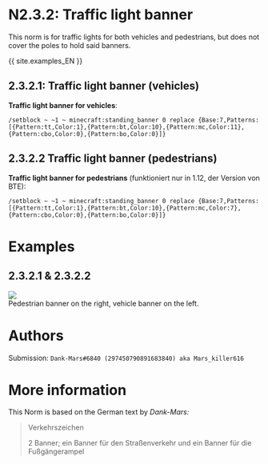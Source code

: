 # N2.3.2: Traffic light banner

This norm is for traffic lights for both vehicles and pedestrians, but does not cover the poles to hold said banners.

{{ site.examples_EN }}

## 2.3.2.1: Traffic light banner (vehicles)

**Traffic light banner for vehicles**:  
```
/setblock ~ ~1 ~ minecraft:standing_banner 0 replace {Base:7,Patterns:[{Pattern:tt,Color:1},{Pattern:bt,Color:10},{Pattern:mc,Color:11},{Pattern:cbo,Color:0},{Pattern:bo,Color:0}]}
```

## 2.3.2.2 Traffic light banner (pedestrians)

**Traffic light banner for pedestrians** (funktioniert nur in 1.12, der Version von BTE):   
```
/setblock ~ ~1 ~ minecraft:standing_banner 0 replace {Base:7,Patterns:[{Pattern:tt,Color:1},{Pattern:bt,Color:10},{Pattern:mc,Color:7},{Pattern:cbo,Color:0},{Pattern:bo,Color:0}]}
```

# Examples

## 2.3.2.1 & 2.3.2.2

![](https://bte-n.github.io/resources/N2/3/2/pedestrian_vehicle_banners.png)  
Pedestrian banner on the right, vehicle banner on the left.

# Authors

Submission: `Dank-Mars#6840 (297450790891683840) aka Mars_killer616`

# More information

This Norm is based on the German text by _Dank-Mars:_

> Verkehrszeichen
>
> 2 Banner; ein Banner für den Straßenverkehr und ein Banner für die Fußgängerampel